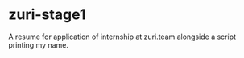 # zuri-stage1
A resume for application of internship at zuri.team alongside a script printing my name.
